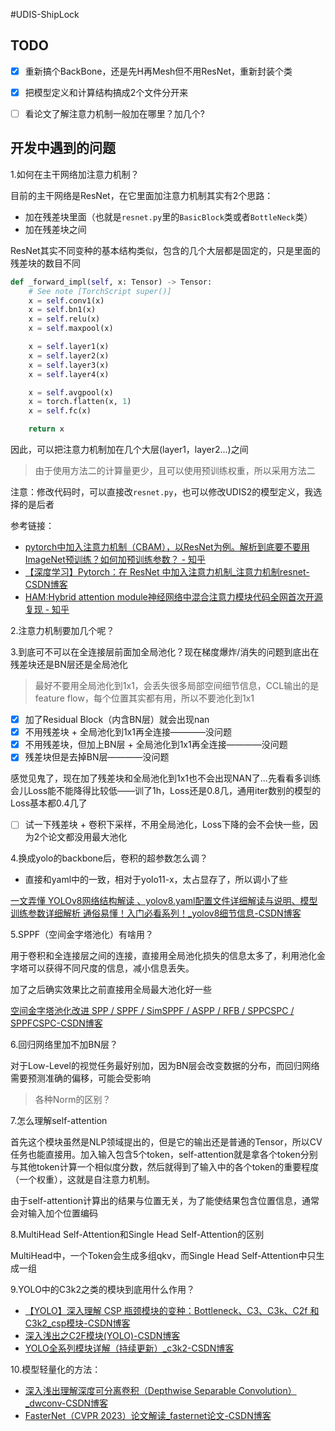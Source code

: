 #UDIS-ShipLock

## TODO

- [x] 重新搞个BackBone，还是先H再Mesh但不用ResNet，重新封装个类
- [x] 把模型定义和计算结构搞成2个文件分开来
- [ ] 看论文了解注意力机制一般加在哪里？加几个?



## 开发中遇到的问题

1.如何在主干网络加注意力机制？

目前的主干网络是ResNet，在它里面加注意力机制其实有2个思路：

- 加在残差块里面（也就是`resnet.py`里的`BasicBlock`类或者`BottleNeck`类）
- 加在残差块之间

ResNet其实不同变种的基本结构类似，包含的几个大层都是固定的，只是里面的残差块的数目不同

```python
def _forward_impl(self, x: Tensor) -> Tensor:
    # See note [TorchScript super()]
    x = self.conv1(x)
    x = self.bn1(x)
    x = self.relu(x)
    x = self.maxpool(x)

    x = self.layer1(x)
    x = self.layer2(x)
    x = self.layer3(x)
    x = self.layer4(x)

    x = self.avgpool(x)
    x = torch.flatten(x, 1)
    x = self.fc(x)

    return x

```

因此，可以把注意力机制加在几个大层(layer1，layer2...)之间

> 由于使用方法二的计算量更少，且可以使用预训练权重，所以采用方法二

注意：修改代码时，可以直接改`resnet.py`，也可以修改UDIS2的模型定义，我选择的是后者

参考链接：

- [pytorch中加入注意力机制（CBAM），以ResNet为例。解析到底要不要用ImageNet预训练？如何加预训练参数？ - 知乎](https://zhuanlan.zhihu.com/p/99261200)
- [【深度学习】Pytorch：在 ResNet 中加入注意力机制_注意力机制resnet-CSDN博客](https://blog.csdn.net/2303_80346267/article/details/145226698)
- [HAM:Hybrid attention module神经网络中混合注意力模块代码全网首次开源复现 - 知乎](https://zhuanlan.zhihu.com/p/555252748)



2.注意力机制要加几个呢？



3.到底可不可以在全连接层前面加全局池化？现在梯度爆炸/消失的问题到底出在残差块还是BN层还是全局池化

> 最好不要用全局池化到1x1，会丢失很多局部空间细节信息，CCL输出的是feature flow，每个位置其实都有用，所以不要池化到1x1

- [x] 加了Residual Block（内含BN层）就会出现nan
- [x] 不用残差块 + 全局池化到1x1再全连接————没问题
- [x] 不用残差块，但加上BN层 + 全局池化到1x1再全连接————没问题
- [x] 残差块但是去掉BN层————没问题

感觉见鬼了，现在加了残差块和全局池化到1x1也不会出现NAN了...先看看多训练会儿Loss能不能降得比较低——训了1h，Loss还是0.8几，通用iter数别的模型的Loss基本都0.4几了

- [ ] 试一下残差块 + 卷积下采样，不用全局池化，Loss下降的会不会快一些，因为2个论文都没用最大池化



4.换成yolo的backbone后，卷积的超参数怎么调？

- 直接和yaml中的一致，相对于yolo11-x，太占显存了，所以调小了些

[一文弄懂 YOLOv8网络结构解读 、yolov8.yaml配置文件详细解读与说明、模型训练参数详细解析 通俗易懂！入门必看系列！_yolov8细节信息-CSDN博客](https://blog.csdn.net/m0_74823452/article/details/145491780)



5.SPPF（空间金字塔池化）有啥用？

用于卷积和全连接层之间的连接，直接用全局池化损失的信息太多了，利用池化金字塔可以获得不同尺度的信息，减小信息丢失。

加了之后确实效果比之前直接用全局最大池化好一些

[空间金字塔池化改进 SPP / SPPF / SimSPPF / ASPP / RFB / SPPCSPC / SPPFCSPC-CSDN博客](https://blog.csdn.net/weixin_43694096/article/details/126354660)



6.回归网络里加不加BN层？

对于Low-Level的视觉任务最好别加，因为BN层会改变数据的分布，而回归网络需要预测准确的偏移，可能会受影响

> 各种Norm的区别？



7.怎么理解self-attention

首先这个模块虽然是NLP领域提出的，但是它的输出还是普通的Tensor，所以CV任务也能直接用。加入输入包含5个token，self-attention就是拿各个token分别与其他token计算一个相似度分数，然后就得到了输入中的各个token的重要程度（一个权重），这就是自注意力机制。

由于self-attention计算出的结果与位置无关，为了能使结果包含位置信息，通常会对输入加个位置编码



8.MultiHead Self-Attention和Single Head Self-Attention的区别

MultiHead中，一个Token会生成多组qkv，而Single Head Self-Attention中只生成一组



9.YOLO中的C3k2之类的模块到底用什么作用？

- [【YOLO】深入理解 CSP 瓶颈模块的变种：Bottleneck、C3、C3k、C2f 和 C3k2_csp模块-CSDN博客](https://blog.csdn.net/weixin_43694096/article/details/144034254)
- [深入浅出之C2F模块(YOLO)-CSDN博客](https://blog.csdn.net/a8039974/article/details/143116935)
- [YOLO全系列模块详解（持续更新）_c3k2-CSDN博客](https://blog.csdn.net/Alex_Tlover/article/details/142764338)



10.模型轻量化的方法：

- [深入浅出理解深度可分离卷积（Depthwise Separable Convolution）_dwconv-CSDN博客](https://blog.csdn.net/m0_37605642/article/details/134174749)
- [FasterNet（CVPR 2023）论文解读_fasternet论文-CSDN博客](https://blog.csdn.net/ooooocj/article/details/135574234)
